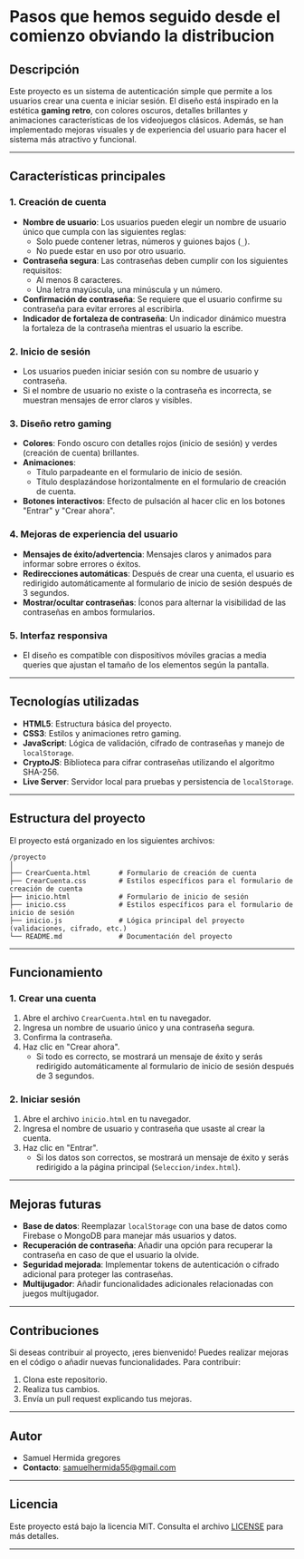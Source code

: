 
# Pasos que hemos seguido desde el comienzo obviando la distribucion 

## Descripción

Este proyecto es un sistema de autenticación simple que permite a los usuarios crear una cuenta e iniciar sesión. El diseño está inspirado en la estética **gaming retro**, con colores oscuros, detalles brillantes y animaciones características de los videojuegos clásicos. Además, se han implementado mejoras visuales y de experiencia del usuario para hacer el sistema más atractivo y funcional.

---

## Características principales

### 1. **Creación de cuenta**
- **Nombre de usuario**: Los usuarios pueden elegir un nombre de usuario único que cumpla con las siguientes reglas:
    - Solo puede contener letras, números y guiones bajos (`_`).
    - No puede estar en uso por otro usuario.
- **Contraseña segura**: Las contraseñas deben cumplir con los siguientes requisitos:
    - Al menos 8 caracteres.
    - Una letra mayúscula, una minúscula y un número.
- **Confirmación de contraseña**: Se requiere que el usuario confirme su contraseña para evitar errores al escribirla.
- **Indicador de fortaleza de contraseña**: Un indicador dinámico muestra la fortaleza de la contraseña mientras el usuario la escribe.

### 2. **Inicio de sesión**
- Los usuarios pueden iniciar sesión con su nombre de usuario y contraseña.
- Si el nombre de usuario no existe o la contraseña es incorrecta, se muestran mensajes de error claros y visibles.

### 3. **Diseño retro gaming**
- **Colores**: Fondo oscuro con detalles rojos (inicio de sesión) y verdes (creación de cuenta) brillantes.
- **Animaciones**:
    - Título parpadeante en el formulario de inicio de sesión.
    - Título desplazándose horizontalmente en el formulario de creación de cuenta.
- **Botones interactivos**: Efecto de pulsación al hacer clic en los botones "Entrar" y "Crear ahora".

### 4. **Mejoras de experiencia del usuario**
- **Mensajes de éxito/advertencia**: Mensajes claros y animados para informar sobre errores o éxitos.
- **Redirecciones automáticas**: Después de crear una cuenta, el usuario es redirigido automáticamente al formulario de inicio de sesión después de 3 segundos.
- **Mostrar/ocultar contraseñas**: Íconos para alternar la visibilidad de las contraseñas en ambos formularios.

### 5. **Interfaz responsiva**
- El diseño es compatible con dispositivos móviles gracias a media queries que ajustan el tamaño de los elementos según la pantalla.

---

## Tecnologías utilizadas

- **HTML5**: Estructura básica del proyecto.
- **CSS3**: Estilos y animaciones retro gaming.
- **JavaScript**: Lógica de validación, cifrado de contraseñas y manejo de `localStorage`.
- **CryptoJS**: Biblioteca para cifrar contraseñas utilizando el algoritmo SHA-256.
- **Live Server**: Servidor local para pruebas y persistencia de `localStorage`.

---

## Estructura del proyecto

El proyecto está organizado en los siguientes archivos:

```
/proyecto
│
├── CrearCuenta.html       # Formulario de creación de cuenta
├── CrearCuenta.css        # Estilos específicos para el formulario de creación de cuenta
├── inicio.html            # Formulario de inicio de sesión
├── inicio.css             # Estilos específicos para el formulario de inicio de sesión
├── inicio.js              # Lógica principal del proyecto (validaciones, cifrado, etc.)
└── README.md              # Documentación del proyecto
```

---

## Funcionamiento

### 1. Crear una cuenta
1. Abre el archivo `CrearCuenta.html` en tu navegador.
2. Ingresa un nombre de usuario único y una contraseña segura.
3. Confirma la contraseña.
4. Haz clic en "Crear ahora".
    - Si todo es correcto, se mostrará un mensaje de éxito y serás redirigido automáticamente al formulario de inicio de sesión después de 3 segundos.

### 2. Iniciar sesión
1. Abre el archivo `inicio.html` en tu navegador.
2. Ingresa el nombre de usuario y contraseña que usaste al crear la cuenta.
3. Haz clic en "Entrar".
    - Si los datos son correctos, se mostrará un mensaje de éxito y serás redirigido a la página principal (`Seleccion/index.html`).

---

## Mejoras futuras

- **Base de datos**: Reemplazar `localStorage` con una base de datos como Firebase o MongoDB para manejar más usuarios y datos.
- **Recuperación de contraseña**: Añadir una opción para recuperar la contraseña en caso de que el usuario la olvide.
- **Seguridad mejorada**: Implementar tokens de autenticación o cifrado adicional para proteger las contraseñas.
- **Multijugador**: Añadir funcionalidades adicionales relacionadas con juegos multijugador.

---

## Contribuciones

Si deseas contribuir al proyecto, ¡eres bienvenido! Puedes realizar mejoras en el código o añadir nuevas funcionalidades. Para contribuir:

1. Clona este repositorio.
2. Realiza tus cambios.
3. Envía un pull request explicando tus mejoras.

---

## Autor

-  Samuel Hermida gregores
- **Contacto**: samuelhermida55@gmail.com

---

## Licencia

Este proyecto está bajo la licencia MIT. Consulta el archivo [LICENSE](LICENSE) para más detalles.

---

